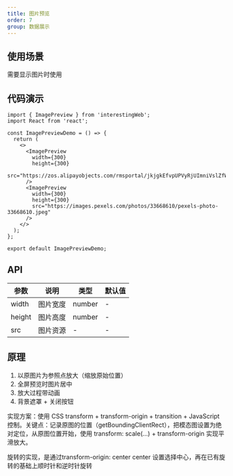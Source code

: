 ```yaml
---
title: 图片预览
order: 7
group: 数据展示
---
```


## 使用场景
需要显示图片时使用

## 代码演示

```tsx
import { ImagePreview } from 'interestingWeb';
import React from 'react';

const ImagePreviewDemo = () => {
  return (
    <>
      <ImagePreview
        width={300}
        height={300}
        src="https://zos.alipayobjects.com/rmsportal/jkjgkEfvpUPVyRjUImniVslZfWPnJuuZ.png"
      />
      <ImagePreview
        width={300}
        height={300}
        src="https://images.pexels.com/photos/33668610/pexels-photo-33668610.jpeg"
      />
    </>
  );
};

export default ImagePreviewDemo;
```

## API

| 参数   | 说明     | 类型   | 默认值 |
| ------ | -------- | ------ | ------ |
| width  | 图片宽度 | number | -      |
| height | 图片高度 | number | -      |
| src    | 图片资源 | -      | -      |

## 原理

1. 以原图片为参照点放大（缩放原始位置）
2. 全屏预览时图片居中
3. 放大过程带动画
4. 背景遮罩 + 关闭按钮

<p>
实现方案：使用 CSS transform + transform-origin + transition + JavaScript 控制。关键点：记录原图的位置（getBoundingClientRect），把模态图设置为绝对定位，从原图位置开始，使用 transform: scale(...) + transform-origin 实现平滑放大。
</p>

<p>旋转的实现，是通过transform-origin: center center 设置选择中心，再在已有旋转的基础上顺时针和逆时针旋转</p>
